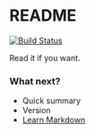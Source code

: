 # README #
[![Build Status](https://travis-ci.org/andreslemik/omanager.svg?branch=master)](https://travis-ci.org/andreslemik/omanager)

Read it if you want.

### What next? ###

* Quick summary
* Version
* [Learn Markdown](https://bitbucket.org/tutorials/markdowndemo)

